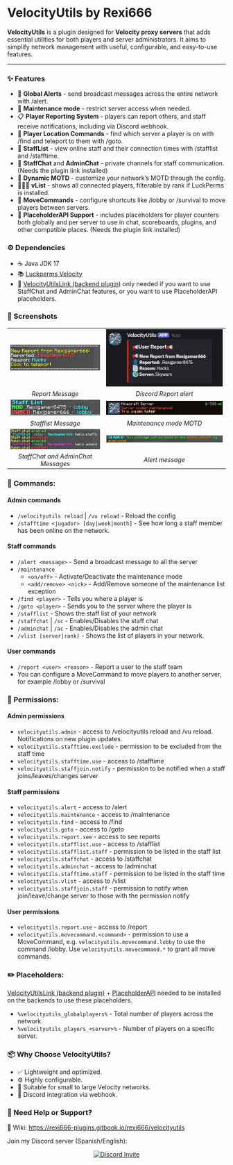 # VelocityUtils by Rexi666

**VelocityUtils** is a plugin designed for **Velocity proxy servers** that adds essential utilities for both players and server administrators. It aims to simplify network management with useful, configurable, and easy-to-use features.

---

### ✨ Features
- 📣 **Global Alerts** - send broadcast messages across the entire network with /alert.
- 🔧 **Maintenance mode** - restrict server access when needed.
- 📋 **Player Reporting System** - players can report others, and staff receive notifications, including via Discord webhook.
- 🧭 **Player Location Commands** - find which server a player is on with /find and teleport to them with /goto.
- 👥 **StaffList** - view online staff and their connection times with /stafflist and /stafftime.
- 🔐 **StaffChat** and **AdminChat** - private channels for staff communication. (Needs the plugin link installed)
- 📜 **Dynamic MOTD** - customize your network’s MOTD through the config.
- 🧑‍🤝‍🧑 **vList** - shows all connected players, filterable by rank if LuckPerms is installed.
- 🚪 **MoveCommands** - configure shortcuts like /lobby or /survival to move players between servers.
- 🧮 **PlaceholderAPI Support** - includes placeholders for player counters both globally and per server to use in chat, scoreboards, plugins, and other compatible places. (Needs the plugin link installed)

### ⚙️ Dependencies
- ☕ Java JDK 17
- 📚 [Luckperms Velocity](https://luckperms.net/download)
- 🔁 [VelocityUtilsLink (backend plugin)](https://github.com/Rexi666/VelocityUtilsLink/releases/latest) only needed if you want to use StaffChat and AdminChat features, or you want to use PlaceholderAPI placeholders.

### 📸 Screenshots
|                                                                                                                  |                         |
|:----------------------------------------------------------------------------------------------------------------:| :--------------------------------------: |
|       ![](https://raw.githubusercontent.com/Rexi666/VelocityUtils/refs/heads/main/Wiki/Images/report.png)        | ![](https://raw.githubusercontent.com/Rexi666/VelocityUtils/refs/heads/main/Wiki/Images/report_discord.png) | 
|                                                 *Report Message*                                                 | *Discord Report alert* | 
|      ![](https://raw.githubusercontent.com/Rexi666/VelocityUtils/refs/heads/main/Wiki/Images/stafflist.png)      | ![](https://raw.githubusercontent.com/Rexi666/VelocityUtils/refs/heads/main/Wiki/Images/maintenance.png) | 
|                                               *Stafflist Message*                                                | *Maintenance mode MOTD* |
| ![](https://raw.githubusercontent.com/Rexi666/VelocityUtils/refs/heads/main/Wiki/Images/staffchat_adminchat.png) | ![](https://raw.githubusercontent.com/Rexi666/VelocityUtils/refs/heads/main/Wiki/Images/alert.png) |
|                                        *StaffChat and AdminChat Messages*                                        | *Alert message* |

### 🧪 Commands:
#### Admin commands
- `/velocityutils reload` | `/vu reload` - Reload the config
- `/stafftime <jugador> [day|week|month]` - See how long a staff member has been online on the network.
#### Staff commands
- `/alert <message>` - Send a broadcast message to all the server
- `/maintenance`
  - `<on/off>` - Activate/Deactivate the maintenance mode
  - `<add/remove> <nick>` - Add/Remove someone of the maintenance list exception
- `/find <player>` - Tells you where a player is
- `/goto <player>` - Sends you to the server where the player is
- `/stafflist` - Shows the staff list of your network
- `/staffchat` | `/sc` - Enables/Disables the staff chat
- `/adminchat` | `/ac` - Enables/Disables the admin chat
- `/vlist [server|rank]` - Shows the list of players in your network.
#### User commands
- `/report <user> <reason>` - Report a user to the staff team
- You can configure a MoveCommand to move players to another server, for example /lobby or /survival

### 🔐 Permissions:
#### Admin permissions
- `velocityutils.admin` - access to /velocityutils reload and /vu reload. Notifications on new plugin updates.
- `velocityutils.stafftime.exclude` - permission to be excluded from the staff time
- `velocityutils.stafftime.use` - access to /stafftime
- `velocityutils.staffjoin.notify` - permission to be notified when a staff joins/leaves/changes server
#### Staff permissions
- `velocityutils.alert` - access to /alert
- `velocityutils.maintenance` - access to /maintenance
- `velocityutils.find` - access to /find
- `velocityutils.goto` - access to /goto
- `velocityutils.report.see` - access to see reports
- `velocityutils.stafflist.use` - access to /stafflist
- `velocityutils.stafflist.staff` - permission to be listed in the staff list
- `velocityutils.staffchat` - access to /staffchat
- `velocityutils.adminchat` - access to /adminchat
- `velocityutils.stafftime.staff` - permission to be listed in the staff time
- `velocityutils.vlist` - access to /vlist
- `velocityutils.staffjoin.staff` - permission to notify when join/leave/change server to those with the permission notify
#### User permissions
- `velocityutils.report.use` - access to /report
- `velocityutils.movecommand.<command>` - permission to use a MoveCommand, e.g. `velocityutils.movecommand.lobby` to use the command /lobby. Use `velocityutils.movecommand.*` to grant all move commands.

### ✏️ Placeholders:
[VelocityUtilsLink (backend plugin)](https://github.com/Rexi666/VelocityUtilsLink/releases/latest) + [PlaceholderAPI](https://www.spigotmc.org/resources/placeholderapi.6245/) needed to be installed on the backends to use these placeholders.
- `%velocityutils_globalplayers%` - Total number of players across the network.
- `%velocityutils_players_<server>%` - Number of players on a specific server.

### 📦 Why Choose VelocityUtils?
- ✅ Lightweight and optimized.
- ⚙️ Highly configurable.
- 🧠 Suitable for small to large Velocity networks.
- 🔗 Discord integration via webhook.

### 💬 Need Help or Support?
📖 Wiki: https://rexi666-plugins.gitbook.io/rexi666/velocityutils

Join my Discord server (Spanish/English):
<p align="center">
  <a href="https://discord.com/invite/a3zkKtrjTr">
    <img src="https://discordapp.com/api/guilds/1025688556779360266/widget.png?style=banner3" alt="Discord Invite"/>
  </a>
</p>
